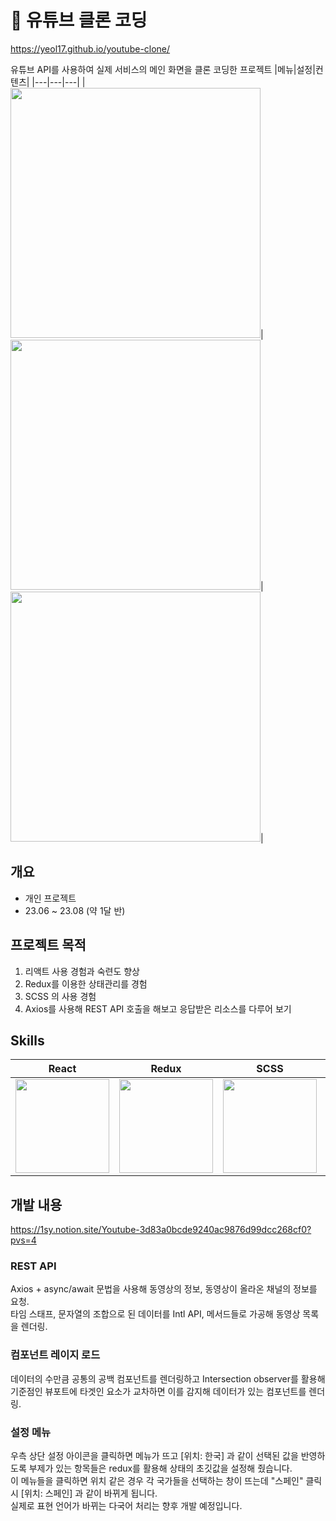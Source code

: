 # 💾 유튜브 클론 코딩

https://yeol17.github.io/youtube-clone/

유튜브 API를 사용하여 실제 서비스의 메인 화면을 클론 코딩한 프로젝트
|메뉴|설정|컨텐츠|
|---|---|---|
|<img src="https://github.com/Yeol17/youtube-clone/assets/97844334/00e08daa-0de9-437a-a44a-1b27413e335e" width="400px">|<img src="https://github.com/Yeol17/youtube-clone/assets/97844334/e51076c1-4d9d-4131-8651-cad25958e25d" width="400px"></td>|<img src="https://github.com/Yeol17/youtube-clone/assets/97844334/3de0babc-f70c-43b7-b095-67473bfa6eb6" width="400px">|


## 개요
- 개인 프로젝트
- 23.06 ~ 23.08 (약 1달 반)


## 프로젝트 목적
1. 리액트 사용 경험과 숙련도 향상
2. Redux를 이용한 상태관리를 경험
3. SCSS 의 사용 경험
4. Axios를 사용해 REST API 호출을 해보고 응답받은 리소스를 다루어 보기


## Skills
|React|Redux|SCSS|AXIOS|
|---|---|---|---|
|<img src="https://github.com/Yeol17/youtube-clone/assets/97844334/cd68f282-c47c-4ace-a773-b53899dab099" width="150px">|<img src="https://github.com/Yeol17/youtube-clone/assets/97844334/b0f78aa4-ed03-4e73-bd6d-c6fabc09e885" width="150px">|<img src="https://github.com/Yeol17/youtube-clone/assets/97844334/c9194f6a-092d-459f-8e1b-b5e0cc9d3eb7" width="150px">|<img src="https://github.com/Yeol17/youtube-clone/assets/97844334/e65ab8ad-05a9-4fee-9c02-ef9ebae6ff9f" width="150px">|


## 개발 내용

https://1sy.notion.site/Youtube-3d83a0bcde9240ac9876d99dcc268cf0?pvs=4

### REST API  
Axios + async/await 문법을 사용해 동영상의 정보, 동영상이 올라온 채널의 정보를 요청.  
타임 스태프, 문자열의 조합으로 된 데이터를 Intl API, 메서드들로 가공해 동영상 목록을 렌더링.

### 컴포넌트 레이지 로드
데이터의 수만큼 공통의 공백 컴포넌트를 렌더링하고 Intersection observer를 활용해 기준점인 뷰포트에 타겟인 요소가 교차하면 이를 감지해 데이터가 있는 컴포넌트를 렌더링.

### 설정 메뉴
우측 상단 설정 아이콘을 클릭하면 메뉴가 뜨고 [위치: 한국] 과 같이 선택된 값을 반영하도록 부제가 있는 항목들은 redux를 활용해 상태의 초깃값을 설정해 줬습니다.  
이 메뉴들을 클릭하면 위치 같은 경우 각 국가들을 선택하는 창이 뜨는데 "스페인" 클릭 시 [위치: 스페인] 과 같이 바뀌게 됩니다.  
실제로 표현 언어가 바뀌는 다국어 처리는 향후 개발 예정입니다.


